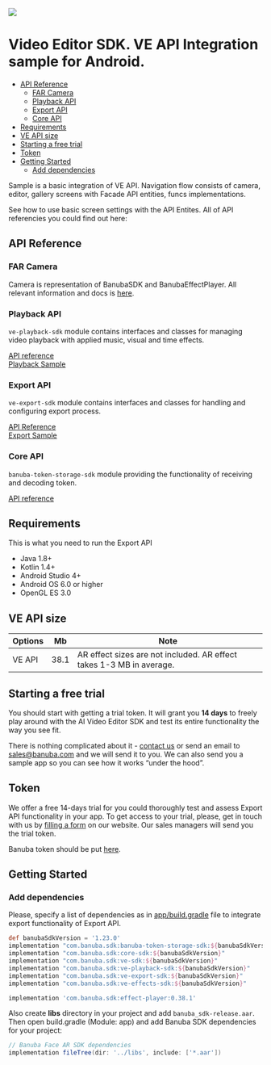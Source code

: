 [![](https://www.banuba.com/hubfs/Banuba_November2018/Images/Banuba%20SDK.png)](https://www.banuba.com/video-editor-sdk)

# Video Editor SDK. VE API Integration sample for Android.

- [API Reference](#API-Reference)
    + [FAR Camera](#FAR-Camera)
    + [Playback API](#Playback-API)
    + [Export API](#Export-API)
    + [Core API](#Core-API)
- [Requirements](#Requirements)
- [VE API size](#ve-api-size)
- [Starting a free trial](#Starting-a-free-trial)
- [Token](#Token)
- [Getting Started](#Getting-Started)
    + [Add dependencies](#Add-dependencies)

Sample is a basic integration of VE API. Navigation flow consists of camera, editor, gallery screens with Facade API entities, funcs implementations.

See how to use basic screen settings with the API Entites. All of API referencies you could find out here:

## API Reference
### FAR Camera

Camera is representation of BanubaSDK and BanubaEffectPlayer. All relevant information and docs is [here](https://docs.banuba.com/face-ar-sdk-v1/android/android_overview).

### Playback API

```ve-playback-sdk``` module contains interfaces and classes for managing video playback with applied music, visual and time effects.

[API reference](https://github.com/Banuba/ve-sdk-android-playback-sample/blob/master/mddocs/playback/index.md)\
[Playback Sample](https://github.com/Banuba/ve-sdk-android-playback-sample)

### Export API

```ve-export-sdk``` module contains interfaces and classes for handling and configuring export process.

[API Reference](https://github.com/Banuba/ve-sdk-android-export-sample/blob/master/mddocs/index.md)\
[Export Sample](https://github.com/Banuba/ve-sdk-android-export-sample)

### Core API

```banuba-token-storage-sdk``` module providing the functionality of receiving and decoding token.

[API reference](https://github.com/Banuba/ve-sdk-android-playback-sample/blob/master/mddocs/tokenStorage/index.md)

## Requirements
This is what you need to run the Export API
- Java 1.8+
- Kotlin 1.4+
- Android Studio 4+
- Android OS 6.0 or higher
- OpenGL ES 3.0  

## VE API size

| Options | Mb      | Note |
| -------- | --------- | ----- |
| VE API  | 38.1 | AR effect sizes are not included. AR effect takes 1-3 MB in average.

## Starting a free trial

You should start with getting a trial token. It will grant you **14 days** to freely play around with the AI Video Editor SDK and test its entire functionality the way you see fit.

There is nothing complicated about it - [contact us](https://www.banuba.com/video-editor-sdk) or send an email to sales@banuba.com and we will send it to you. We can also send you a sample app so you can see how it works “under the hood”.


## Token
We offer а free 14-days trial for you could thoroughly test and assess Export API functionality in your app. To get access to your trial, please, get in touch with us by [filling a form](https://www.banuba.com/video-editor-sdk) on our website. Our sales managers will send you the trial token.

Banuba token should be put [here](https://github.com/Banuba/ve-api-android-integration-sample/blob/main/app/src/main/res/values/strings.xml#L3).

## Getting Started
### Add dependencies
Please, specify a list of dependencies as in [app/build.gradle](app/build.gradle) file to integrate export functionality of Export API.

``` groovy
def banubaSdkVersion = '1.23.0'
implementation "com.banuba.sdk:banuba-token-storage-sdk:${banubaSdkVersion}"
implementation "com.banuba.sdk:core-sdk:${banubaSdkVersion}"
implementation "com.banuba.sdk:ve-sdk:${banubaSdkVersion}"
implementation "com.banuba.sdk:ve-playback-sdk:${banubaSdkVersion}"
implementation "com.banuba.sdk:ve-export-sdk:${banubaSdkVersion}"
implementation "com.banuba.sdk:ve-effects-sdk:${banubaSdkVersion}"

implementation 'com.banuba.sdk:effect-player:0.38.1'
```

Also create **libs** directory in your project and add `banuba_sdk-release.aar`. Then open build.gradle (Module: app) and add Banuba SDK dependencies for your project:

``` groovy
// Banuba Face AR SDK dependencies
implementation fileTree(dir: '../libs', include: ['*.aar'])
```
